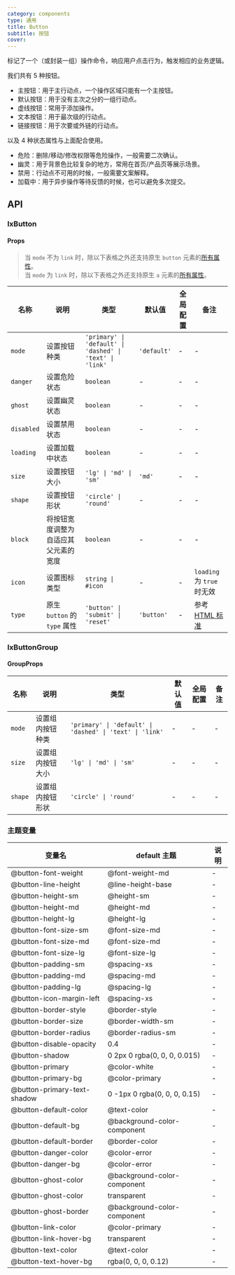 ```yaml
---
category: components
type: 通用
title: Button
subtitle: 按钮
cover: 
---
```


标记了一个（或封装一组）操作命令，响应用户点击行为，触发相应的业务逻辑。

我们共有 5 种按钮。

- 主按钮：用于主行动点，一个操作区域只能有一个主按钮。
- 默认按钮：用于没有主次之分的一组行动点。
- 虚线按钮：常用于添加操作。
- 文本按钮：用于最次级的行动点。
- 链接按钮：用于次要或外链的行动点。

以及 4 种状态属性与上面配合使用。

- 危险：删除/移动/修改权限等危险操作，一般需要二次确认。
- 幽灵：用于背景色比较复杂的地方，常用在首页/产品页等展示场景。
- 禁用：行动点不可用的时候，一般需要文案解释。
- 加载中：用于异步操作等待反馈的时候，也可以避免多次提交。

## API

### IxButton

#### Props

> 当 `mode` 不为 `link` 时，除以下表格之外还支持原生 `button` 元素的[所有属性](https://developer.mozilla.org/zh-CN/docs/Web/HTML/Element/button)。  
> 当 `mode` 为 `link` 时，除以下表格之外还支持原生 `a` 元素的[所有属性](https://developer.mozilla.org/zh-CN/docs/Web/HTML/Element/a)。

| 名称 | 说明 | 类型  | 默认值 | 全局配置 | 备注 |
| --- | --- | --- | --- | --- | --- |
| `mode` | 设置按钮种类 | `'primary' \| 'default' \| 'dashed' \| 'text' \| 'link'` | `'default'` | - |- |
| `danger` | 设置危险状态 | `boolean` | - | - |- |
| `ghost` | 设置幽灵状态 | `boolean` | - | - |- |
| `disabled` | 设置禁用状态 | `boolean` | - | - |- |
| `loading` | 设置加载中状态 | `boolean` |  - | - |- |
| `size` | 设置按钮大小 | `'lg' \| 'md' \| 'sm'` | `'md'` | - |- |
| `shape` | 设置按钮形状 | `'circle' \| 'round'` | - | - |- |
| `block` | 将按钮宽度调整为自适应其父元素的宽度 | `boolean` | - | - |- |
| `icon` | 设置图标类型 | `string \| #icon` | - | - | `loading` 为 `true` 时无效 |
| `type` | 原生 `button` 的 `type` 属性 | `'button' \| 'submit' \| 'reset'` | `'button'` | - | 参考 [HTML 标准](https://developer.mozilla.org/en-US/docs/Web/HTML/Element/button#attr-type) |

### IxButtonGroup

#### GroupProps

| 名称 | 说明 | 类型  | 默认值 | 全局配置 | 备注 |
| --- | --- | --- | --- | --- | --- |
| `mode` | 设置组内按钮种类 | `'primary' \| 'default' \| 'dashed' \| 'text' \| 'link'` | - | - |- |
| `size` | 设置组内按钮大小 | `'lg' \| 'md' \| 'sm'` | - | - |- |
| `shape` | 设置组内按钮形状 | `'circle' \| 'round'` | - | - |- |

### 主题变量

| 变量名 | default 主题| 说明 |
| --- | --- | --- |
| @button-font-weight | @font-weight-md | - |
| @button-line-height | @line-height-base | - |
| @button-height-sm | @height-sm | - |
| @button-height-md | @height-md | - |
| @button-height-lg | @height-lg | - |
| @button-font-size-sm | @font-size-md | - |
| @button-font-size-md | @font-size-md | - |
| @button-font-size-lg | @font-size-lg | - |
| @button-padding-sm | @spacing-xs | - |
| @button-padding-md | @spacing-md | - |
| @button-padding-lg | @spacing-lg | - |
| @button-icon-margin-left | @spacing-xs | - |
| @button-border-style | @border-style | - |
| @button-border-size | @border-width-sm | - |
| @button-border-radius | @border-radius-sm | - |
| @button-disable-opacity | 0.4 | - |
| @button-shadow | 0 2px 0 rgba(0, 0, 0, 0.015) | - |
| @button-primary | @color-white | - |
| @button-primary-bg | @color-primary | - |
| @button-primary-text-shadow | 0 -1px 0 rgba(0, 0, 0, 0.15) | - |
| @button-default-color | @text-color | - |
| @button-default-bg | @background-color-component | - |
| @button-default-border | @border-color | - |
| @button-danger-color | @color-error | - |
| @button-danger-bg | @color-error | - |
| @button-ghost-color | @background-color-component | - |
| @button-ghost-color | transparent | - |
| @button-ghost-border | @background-color-component | - |
| @button-link-color | @color-primary | - |
| @button-link-hover-bg | transparent | - |
| @button-text-color | @text-color | - |
| @button-text-hover-bg | rgba(0, 0, 0, 0.12) | - |
